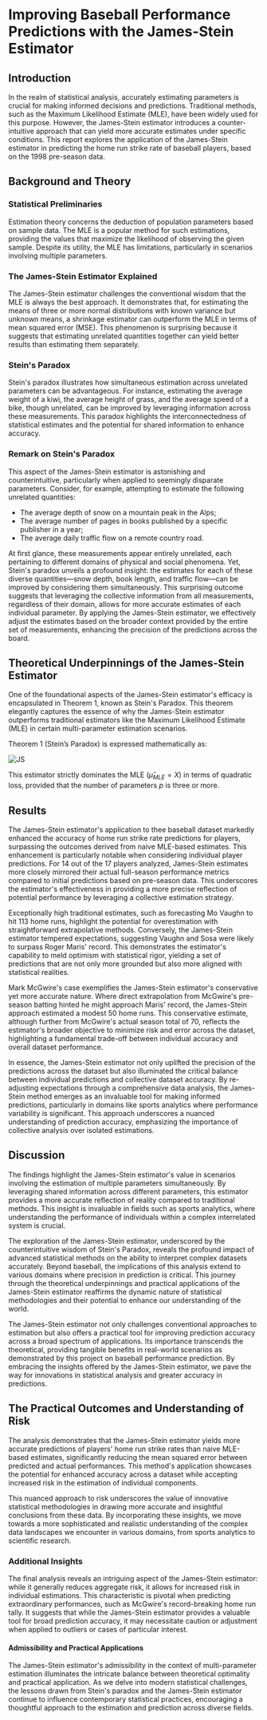 # Improving Baseball Performance Predictions with the James-Stein Estimator

## Introduction

In the realm of statistical analysis, accurately estimating parameters is crucial for making informed decisions and predictions. Traditional methods, such as the Maximum Likelihood Estimate (MLE), have been widely used for this purpose. However, the James-Stein estimator introduces a counter-intuitive approach that can yield more accurate estimates under specific conditions. This report explores the application of the James-Stein estimator in predicting the home run strike rate of baseball players, based on the 1998 pre-season data.

## Background and Theory

### Statistical Preliminaries

Estimation theory concerns the deduction of population parameters based on sample data. The MLE is a popular method for such estimations, providing the values that maximize the likelihood of observing the given sample. Despite its utility, the MLE has limitations, particularly in scenarios involving multiple parameters.

### The James-Stein Estimator Explained

The James-Stein estimator challenges the conventional wisdom that the MLE is always the best approach. It demonstrates that, for estimating the means of three or more normal distributions with known variance but unknown means, a shrinkage estimator can outperform the MLE in terms of mean squared error (MSE). This phenomenon is surprising because it suggests that estimating unrelated quantities together can yield better results than estimating them separately.

### Stein's Paradox

Stein's paradox illustrates how simultaneous estimation across unrelated parameters can be advantageous. For instance, estimating the average weight of a kiwi, the average height of grass, and the average speed of a bike, though unrelated, can be improved by leveraging information across these measurements. This paradox highlights the interconnectedness of statistical estimates and the potential for shared information to enhance accuracy.

### Remark on Stein's Paradox

This aspect of the James-Stein estimator is astonishing and counterintuitive, particularly when applied to seemingly disparate parameters. Consider, for example, attempting to estimate the following unrelated quantities:

- The average depth of snow on a mountain peak in the Alps;
- The average number of pages in books published by a specific publisher in a year;
- The average daily traffic flow on a remote country road.

At first glance, these measurements appear entirely unrelated, each pertaining to different domains of physical and social phenomena. Yet, Stein's paradox unveils a profound insight: the estimates for each of these diverse quantities—snow depth, book length, and traffic flow—can be improved by considering them simultaneously. This surprising outcome suggests that leveraging the collective information from all measurements, regardless of their domain, allows for more accurate estimates of each individual parameter. By applying the James-Stein estimator, we effectively adjust the estimates based on the broader context provided by the entire set of measurements, enhancing the precision of the predictions across the board.

## Theoretical Underpinnings of the James-Stein Estimator

One of the foundational aspects of the James-Stein estimator's efficacy is encapsulated in Theorem 1, known as Stein's Paradox. This theorem elegantly captures the essence of why the James-Stein estimator outperforms traditional estimators like the Maximum Likelihood Estimate (MLE) in certain multi-parameter estimation scenarios.

Theorem 1 (Stein’s Paradox) is expressed mathematically as:

  ![JS](https://github.com/andrewrobson3000/Bayesian-Shrinkage-Statistical-Estimates-with-James-Stein/assets/87878168/94186ec0-e70f-4d38-9988-65e2c0c21a99)


This estimator strictly dominates the MLE $(\hat{\mu}_{MLE} = X)$ in terms of quadratic loss, provided that the number of parameters $p$ is three or more.

## Results

The James-Stein estimator's application to thee baseball dataset markedly enhanced the accuracy of home run strike rate predictions for players, surpassing the outcomes derived from naive MLE-based estimates. This enhancement is particularly notable when considering individual player predictions. For 14 out of the 17 players analyzed, James-Stein estimates more closely mirrored their actual full-season performance metrics compared to initial predictions based on pre-season data. This underscores the estimator's effectiveness in providing a more precise reflection of potential performance by leveraging a collective estimation strategy.

Exceptionally high traditional estimates, such as forecasting Mo Vaughn to hit 113 home runs, highlight the potential for overestimation with straightforward extrapolative methods. Conversely, the James-Stein estimator tempered expectations, suggesting Vaughn and Sosa were likely to surpass Roger Maris' record. This demonstrates the estimator's capability to meld optimism with statistical rigor, yielding a set of predictions that are not only more grounded but also more aligned with statistical realities.

Mark McGwire's case exemplifies the James-Stein estimator's conservative yet more accurate nature. Where direct extrapolation from McGwire's pre-season batting hinted he might approach Maris' record, the James-Stein approach estimated a modest 50 home runs. This conservative estimate, although further from McGwire's actual season total of 70, reflects the estimator's broader objective to minimize risk and error across the dataset, highlighting a fundamental trade-off between individual accuracy and overall dataset performance.

In essence, the James-Stein estimator not only uplifted the precision of the predictions across the dataset but also illuminated the critical balance between individual predictions and collective dataset accuracy. By re-adjusting expectations through a comprehensive data analysis, the James-Stein method emerges as an invaluable tool for making informed predictions, particularly in domains like sports analytics where performance variability is significant. This approach underscores a nuanced understanding of prediction accuracy, emphasizing the importance of collective analysis over isolated estimations.

## Discussion

The findings highlight the James-Stein estimator's value in scenarios involving the estimation of multiple parameters simultaneously. By leveraging shared information across different parameters, this estimator provides a more accurate reflection of reality compared to traditional methods. This insight is invaluable in fields such as sports analytics, where understanding the performance of individuals within a complex interrelated system is crucial.

The exploration of the James-Stein estimator, underscored by the counterintuitive wisdom of Stein's Paradox, reveals the profound impact of advanced statistical methods on the ability to interpret complex datasets accurately. Beyond baseball, the implications of this analysis extend to various domains where precision in prediction is critical. This journey through the theoretical underpinnings and practical applications of the James-Stein estimator reaffirms the dynamic nature of statistical methodologies and their potential to enhance our understanding of the world.

The James-Stein estimator not only challenges conventional approaches to estimation but also offers a practical tool for improving prediction accuracy across a broad spectrum of applications. Its importance transcends the theoretical, providing tangible benefits in real-world scenarios as demonstrated by this project on baseball performance prediction. By embracing the insights offered by the James-Stein estimator, we pave the way for innovations in statistical analysis and greater accuracy in predictions.

## The Practical Outcomes and Understanding of Risk

The analysis demonstrates that the James-Stein estimator yields more accurate predictions of players' home run strike rates than naive MLE-based estimates, significantly reducing the mean squared error between predicted and actual performances. This method's application showcases the potential for enhanced accuracy across a dataset while accepting increased risk in the estimation of individual components.

This nuanced approach to risk underscores the value of innovative statistical methodologies in drawing more accurate and insightful conclusions from these data. By incorporating these insights, we move towards a more sophisticated and realistic understanding of the complex data landscapes we encounter in various domains, from sports analytics to scientific research.

### Additional Insights

The final analysis reveals an intriguing aspect of the James-Stein estimator: while it generally reduces aggregate risk, it allows for increased risk in individual estimations. This characteristic is pivotal when predicting extraordinary performances, such as McGwire's record-breaking home run tally. It suggests that while the James-Stein estimator provides a valuable tool for broad prediction accuracy, it may necessitate caution or adjustment when applied to outliers or cases of particular interest.

#### Admissibility and Practical Applications

The James-Stein estimator's admissibility in the context of multi-parameter estimation illuminates the intricate balance between theoretical optimality and practical application. As we delve into modern statistical challenges, the lessons drawn from Stein's paradox and the James-Stein estimator continue to influence contemporary statistical practices, encouraging a thoughtful approach to the estimation and prediction across diverse fields.

